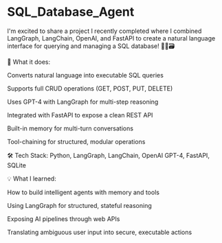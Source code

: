# SQL_Database_Agent

I'm excited to share a project I recently completed where I combined LangGraph, LangChain, OpenAI, and FastAPI to create a natural language interface for querying and managing a SQL database! 🧠💬🗃️

🎯 What it does:

Converts natural language into executable SQL queries

Supports full CRUD operations (GET, POST, PUT, DELETE)

Uses GPT-4 with LangGraph for multi-step reasoning

Integrated with FastAPI to expose a clean REST API

Built-in memory for multi-turn conversations

Tool-chaining for structured, modular operations

🛠️ Tech Stack:
Python, LangGraph, LangChain, OpenAI GPT-4, FastAPI, SQLite

💡 What I learned:

How to build intelligent agents with memory and tools

Using LangGraph for structured, stateful reasoning

Exposing AI pipelines through web APIs

Translating ambiguous user input into secure, executable actions



